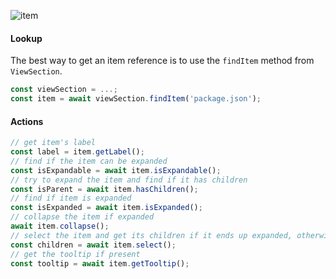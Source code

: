 ![item](https://user-images.githubusercontent.com/4181232/56657225-c7d17a80-6697-11e9-8690-5055d6737a7a.png)

#### Lookup

The best way to get an item reference is to use the `findItem` method from `ViewSection`.

```typescript
const viewSection = ...;
const item = await viewSection.findItem('package.json');
```

#### Actions

```typescript
// get item's label
const label = item.getLabel();
// find if the item can be expanded
const isExpandable = await item.isExpandable();
// try to expand the item and find if it has children
const isParent = await item.hasChildren();
// find if item is expanded
const isExpanded = await item.isExpanded();
// collapse the item if expanded
await item.collapse();
// select the item and get its children if it ends up expanded, otherwise get an empty array
const children = await item.select();
// get the tooltip if present
const tooltip = await item.getTooltip();
```
